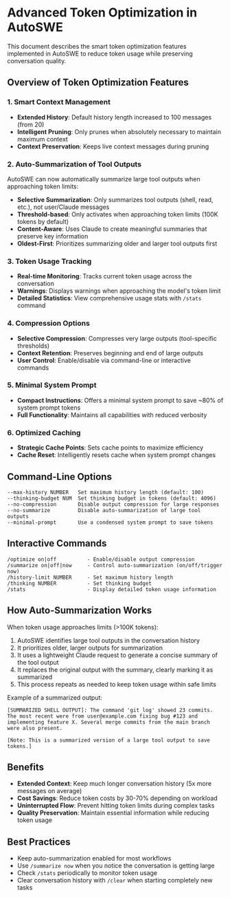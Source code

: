 # Advanced Token Optimization in AutoSWE

This document describes the smart token optimization features implemented in AutoSWE to reduce token usage while preserving conversation quality.

## Overview of Token Optimization Features

### 1. Smart Context Management

- **Extended History**: Default history length increased to 100 messages (from 20)
- **Intelligent Pruning**: Only prunes when absolutely necessary to maintain maximum context
- **Context Preservation**: Keeps live context messages during pruning

### 2. Auto-Summarization of Tool Outputs

AutoSWE can now automatically summarize large tool outputs when approaching token limits:

- **Selective Summarization**: Only summarizes tool outputs (shell, read, etc.), not user/Claude messages
- **Threshold-based**: Only activates when approaching token limits (100K tokens by default)
- **Content-Aware**: Uses Claude to create meaningful summaries that preserve key information
- **Oldest-First**: Prioritizes summarizing older and larger tool outputs first

### 3. Token Usage Tracking

- **Real-time Monitoring**: Tracks current token usage across the conversation
- **Warnings**: Displays warnings when approaching the model's token limit
- **Detailed Statistics**: View comprehensive usage stats with `/stats` command

### 4. Compression Options

- **Selective Compression**: Compresses very large outputs (tool-specific thresholds)
- **Context Retention**: Preserves beginning and end of large outputs
- **User Control**: Enable/disable via command-line or interactive commands

### 5. Minimal System Prompt

- **Compact Instructions**: Offers a minimal system prompt to save ~80% of system prompt tokens
- **Full Functionality**: Maintains all capabilities with reduced verbosity

### 6. Optimized Caching

- **Strategic Cache Points**: Sets cache points to maximize efficiency
- **Cache Reset**: Intelligently resets cache when system prompt changes

## Command-Line Options

```
--max-history NUMBER   Set maximum history length (default: 100)
--thinking-budget NUM  Set thinking budget in tokens (default: 4096)
--no-compression       Disable output compression for large responses
--no-summarize         Disable auto-summarization of large tool outputs
--minimal-prompt       Use a condensed system prompt to save tokens
```

## Interactive Commands

```
/optimize on|off          - Enable/disable output compression
/summarize on|off|now     - Control auto-summarization (on/off/trigger now)
/history-limit NUMBER     - Set maximum history length
/thinking NUMBER          - Set thinking budget
/stats                    - Display detailed token usage information
```

## How Auto-Summarization Works

When token usage approaches limits (>100K tokens):

1. AutoSWE identifies large tool outputs in the conversation history
2. It prioritizes older, larger outputs for summarization
3. It uses a lightweight Claude request to generate a concise summary of the tool output
4. It replaces the original output with the summary, clearly marking it as summarized
5. This process repeats as needed to keep token usage within safe limits

Example of a summarized output:
```
[SUMMARIZED SHELL OUTPUT]: The command 'git log' showed 23 commits. 
The most recent were from user@example.com fixing bug #123 and 
implementing feature X. Several merge commits from the main branch 
were also present.

[Note: This is a summarized version of a large tool output to save tokens.]
```

## Benefits

- **Extended Context**: Keep much longer conversation history (5x more messages on average)
- **Cost Savings**: Reduce token costs by 30-70% depending on workload
- **Uninterrupted Flow**: Prevent hitting token limits during complex tasks
- **Quality Preservation**: Maintain essential information while reducing token usage

## Best Practices

- Keep auto-summarization enabled for most workflows
- Use `/summarize now` when you notice the conversation is getting large
- Check `/stats` periodically to monitor token usage
- Clear conversation history with `/clear` when starting completely new tasks